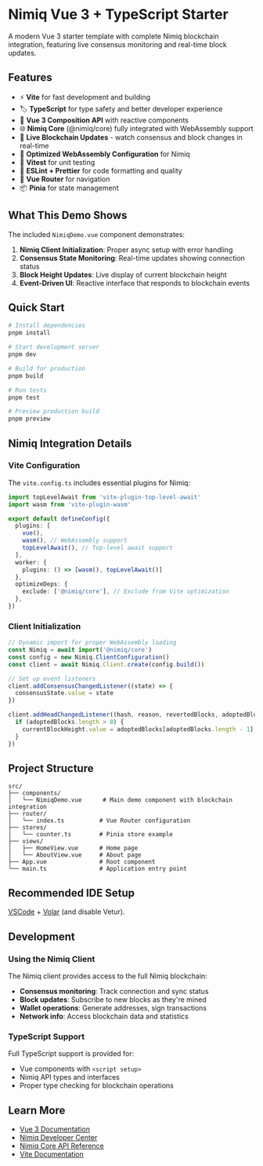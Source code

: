 # Nimiq Vue 3 + TypeScript Starter

A modern Vue 3 starter template with complete Nimiq blockchain integration, featuring live consensus monitoring and real-time block updates.

## Features

- ⚡️ **Vite** for fast development and building
- 🏷️ **TypeScript** for type safety and better developer experience
- 🎨 **Vue 3 Composition API** with reactive components
- 🌐 **Nimiq Core** (@nimiq/core) fully integrated with WebAssembly support
- 📡 **Live Blockchain Updates** - watch consensus and block changes in real-time
- 🔧 **Optimized WebAssembly Configuration** for Nimiq
- 🧪 **Vitest** for unit testing
- 📝 **ESLint + Prettier** for code formatting and quality
- 🚀 **Vue Router** for navigation
- 📦 **Pinia** for state management

## What This Demo Shows

The included `NimiqDemo.vue` component demonstrates:

1. **Nimiq Client Initialization**: Proper async setup with error handling
2. **Consensus State Monitoring**: Real-time updates showing connection status
3. **Block Height Updates**: Live display of current blockchain height
4. **Event-Driven UI**: Reactive interface that responds to blockchain events

## Quick Start

```bash
# Install dependencies
pnpm install

# Start development server
pnpm dev

# Build for production
pnpm build

# Run tests
pnpm test

# Preview production build
pnpm preview
```

## Nimiq Integration Details

### Vite Configuration

The `vite.config.ts` includes essential plugins for Nimiq:

```typescript
import topLevelAwait from 'vite-plugin-top-level-await'
import wasm from 'vite-plugin-wasm'

export default defineConfig({
  plugins: [
    vue(),
    wasm(), // WebAssembly support
    topLevelAwait(), // Top-level await support
  ],
  worker: {
    plugins: () => [wasm(), topLevelAwait()]
  },
  optimizeDeps: {
    exclude: ['@nimiq/core'], // Exclude from Vite optimization
  },
})
```

### Client Initialization

```typescript
// Dynamic import for proper WebAssembly loading
const Nimiq = await import('@nimiq/core')
const config = new Nimiq.ClientConfiguration()
const client = await Nimiq.Client.create(config.build())

// Set up event listeners
client.addConsensusChangedListener((state) => {
  consensusState.value = state
})

client.addHeadChangedListener((hash, reason, revertedBlocks, adoptedBlocks) => {
  if (adoptedBlocks.length > 0) {
    currentBlockHeight.value = adoptedBlocks[adoptedBlocks.length - 1].height
  }
})
```

## Project Structure

```
src/
├── components/
│   └── NimiqDemo.vue      # Main demo component with blockchain integration
├── router/
│   └── index.ts          # Vue Router configuration
├── stores/
│   └── counter.ts        # Pinia store example
├── views/
│   ├── HomeView.vue      # Home page
│   └── AboutView.vue     # About page
├── App.vue               # Root component
└── main.ts               # Application entry point
```

## Recommended IDE Setup

[VSCode](https://code.visualstudio.com/) + [Volar](https://marketplace.visualstudio.com/items?itemName=Vue.volar) (and disable Vetur).

## Development

### Using the Nimiq Client

The Nimiq client provides access to the full Nimiq blockchain:

- **Consensus monitoring**: Track connection and sync status
- **Block updates**: Subscribe to new blocks as they're mined
- **Wallet operations**: Generate addresses, sign transactions
- **Network info**: Access blockchain data and statistics

### TypeScript Support

Full TypeScript support is provided for:
- Vue components with `<script setup>`
- Nimiq API types and interfaces
- Proper type checking for blockchain operations

## Learn More

- [Vue 3 Documentation](https://vuejs.org/)
- [Nimiq Developer Center](https://www.nimiq.com/developers/)
- [Nimiq Core API Reference](https://github.com/nimiq/core-js)
- [Vite Documentation](https://vitejs.dev/)
